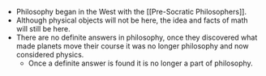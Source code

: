 - Philosophy began in the West with the [[Pre-Socratic Philosophers]].
- Although physical objects will not be here, the idea and facts of math will still be here.
- There are no definite answers in philosophy, once they discovered what made planets move their course it was no longer philosophy and now considered physics.
	- Once a definite answer is found it is no longer a part of philosophy.